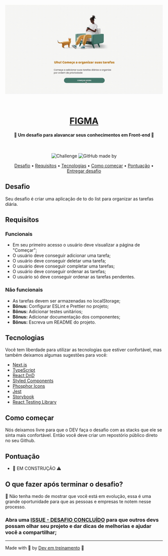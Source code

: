 <!-- Título -->
<h1 align="center">
  
  ![Application](.github/application.gif)
  <!-- <img src=".github/logo.png" alt="Logo"> -->
<br>
<a href="https://www.figma.com/file/SeybL2HtUDI3M0NilPDOjN/Challenge---Todo-List?node-id=103%3A134" target="_blank">FIGMA</a>

</h1>
<!-- /Título -->

<!-- Subtítulo -->
<h4 align="center">
  🎯 Um desafio para alavancar seus conhecimentos em Front-end 🚀
</h4>
<!-- /Subtítulo -->

<!-- Badges -->
<div align="center">
<br>

![Challenge](https://img.shields.io/badge/Desafio-Front--end-f1e05a)
![GitHub made by](https://img.shields.io/badge/Made%20By-Kaique%20Covo-ff69b4)

</div>
<!-- /Badges -->

<!-- Menu -->
<p align="center">
  <a href="#desafio">Desafio</a> •
  <a href="#requisitos">Requisitos</a> •
  <a href="#tecnologias">Tecnologias</a> •
  <a href="#como-começar">Como começar</a> •
  <a href="#pontuação">Pontuação</a> •
  <a href="#o-que-fazer-após-terminar-o-desafio">Entregar desafio</a>
</p>
<!-- /Menu -->

## Desafio

Seu desafio é criar uma aplicação de to do list para organizar as tarefas diária.

## Requisitos

### Funcionais

- Em seu primeiro acesso o usuário deve visualizar a página de "Começar";<br>
- O usuário deve conseguir adicionar uma tarefa;<br>
- O usuário deve conseguir deletar uma tarefa;<br>
- O usuário deve conseguir completar uma tarefas;<br>
- O usuário deve conseguir ordenar as tarefas;<br>
- O usuário só deve conseguir ordenar as tarefas pendentes.

### Não funcionais

- As tarefas devem ser armazenadas no localStorage;
- **Bônus:** Configurar ESLint e Prettier no projeto;
- **Bônus:** Adicionar testes unitários;
- **Bônus:** Adicionar documentação dos componentes;
- **Bônus:** Escreva um README do projeto.

## Tecnologias

Você tem liberdade para utilizar as tecnologias que estiver confortável, mas também deixamos algumas sugestões para você:

- [Next.js](https://nextjs.org/)
- [TypeScript](https://www.typescriptlang.org/)
- [React DnD](https://react-dnd.github.io/react-dnd)
- [Styled Components](https://styled-components.com/)
- [Phosphor Icons](https://phosphoricons.com/)
- [Jest](https://jestjs.io/pt-BR/)
- [Storybook](https://storybook.js.org/)
- [React Testing Library](https://testing-library.com/docs/react-testing-library/intro/)

## Como começar

Nós deixamos livre para que o DEV faça o desafio com as stacks que ele se sinta mais confortável. Então você deve criar um repostório público direto no seu Github.

## Pontuação

- 👷 EM CONSTRUÇÃO ⚠️

## O que fazer após terminar o desafio?

🙈 Não tenha medo de mostrar que você está em evolução, essa é uma grande oportunidade para que as pessoas e empresas te notem nesse processo.

### Abra uma [ISSUE - DESAFIO CONCLUÍDO](https://github.com/DevEmTreinamento/todo-list/issues/new?assignees=KaiqueCovo&labels=Em+Review&template=desafio-conclu-do.md&title=%5BDesafio+Conclu%C3%ADdo%5D+-+SEU_USUARIO_DO_GITHUB) para que outros devs possam olhar seu projeto e dar dicas de melhorias e ajudar você a compartilhar;

---

Made with 💚 by [Dev em treinamento](https://www.devemtreinamento.com.br) 👋
